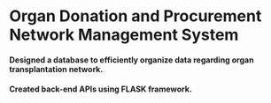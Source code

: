 # Organ Donation and Procurement Network Management System

#### Designed a database to efficiently organize data regarding organ transplantation network.
#### Created back-end APIs using FLASK framework.
